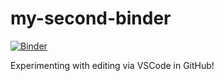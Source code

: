 # my-second-binder

[![Binder](https://mybinder.org/badge_logo.svg)](https://mybinder.org/v2/gh/LouiseABowler/my-second-binder/master)

Experimenting with editing via VSCode in GitHub!
